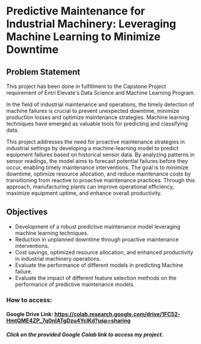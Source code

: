 # Predictive Maintenance for Industrial Machinery: Leveraging Machine Learning to Minimize Downtime

## Problem Statement

This project has been done in fulfillment to the Capstone Project requirement of Entri Elevate's Data Science and Machine Learning Program.

In the field of industrial maintenance and operations, the timely detection of machine failures is crucial to prevent unexpected downtime, minimize production losses and optimize maintenance strategies. Machine learning techniques have emerged as valuable tools for predicting and classifying data.

This project addresses the need for proactive maintenance strategies in industrial settings by developing a machine-learning model to predict equipment failures based on historical sensor data. By analyzing patterns in sensor readings, the model aims to forecast potential failures before they occur, enabling timely maintenance interventions. The goal is to minimize downtime, optimize resource allocation, and reduce maintenance costs by transitioning from reactive to proactive maintenance practices. Through this approach, manufacturing plants can improve operational efficiency, maximize equipment uptime, and enhance overall productivity.

## Objectives

* Development of a robust predictive maintenance model leveraging machine learning techniques.
* Reduction in unplanned downtime through proactive maintenance interventions.
* Cost savings, optimized resource allocation, and enhanced productivity in industrial machinery operations.
* Evaluate the performance of different models in predicting Machine failure.
* Evaluate the impact of different feature selection methods on the performance of predictive maintenance models.

### How to access:
#### Google Drive Link: https://colab.research.google.com/drive/1FC52-HmtQME4ZP_7q0nIATgDzu4YcIKd?usp=sharing
##### Click on the provided Google Colab link to access my project.
